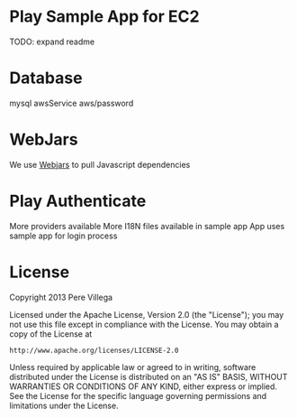 # Play Sample App for EC2

TODO: expand readme

# Database
mysql
awsService
aws/password

# WebJars

We use [Webjars](http://www.webjars.org) to pull Javascript dependencies


# Play Authenticate

 More providers available
 More I18N files available in sample app
 App uses sample app for login process

# License

Copyright 2013 Pere Villega

Licensed under the Apache License, Version 2.0 (the "License");
you may not use this file except in compliance with the License.
You may obtain a copy of the License at

    http://www.apache.org/licenses/LICENSE-2.0

Unless required by applicable law or agreed to in writing, software
distributed under the License is distributed on an "AS IS" BASIS,
WITHOUT WARRANTIES OR CONDITIONS OF ANY KIND, either express or implied.
See the License for the specific language governing permissions and
limitations under the License.

